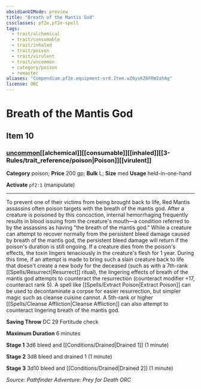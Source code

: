 ```yaml
---
obsidianUIMode: preview
title: "Breath of the Mantis God"
cssclasses: pf2e,pf2e-spell
tags:
  - trait/alchemical
  - trait/consumable
  - trait/inhaled
  - trait/poison
  - trait/virulent
  - trait/uncommon
  - category/poison
  - remaster
aliases: "Compendium.pf2e.equipment-srd.Item.wZ0ysKZ6FRW2ahAg"
license: ORC
---
```

# Breath of the Mantis God
## Item 10
### [uncommon](uncommon.md "Uncommon Rarity Trait")[[alchemical]][[consumable]][[inhaled]][[3-Rules/trait_reference/poison|Poison]][[virulent]]

**Category** poison; 
**Price** 200 gp; 
**Bulk** L; **Size** med
**Usage** held-in-one-hand

**Activate** `pf2:1` (manipulate)

* * *

To prevent one of their victims from being brought back to life, Red Mantis assassins often poison targets with the breath of the mantis god. After a creature is poisoned by this concoction, internal hemorrhaging frequently results in blood issuing from the creature's mouth—a condition referred to by the assassins as having "the breath of the mantis god." While a creature can attempt to recover normally from the persistent bleed damage caused by breath of the mantis god, the persistent bleed damage will return if the poison's duration is still ongoing. If a creature dies from the poison's effects, the toxin lingers tenaciously in the creature's flesh for 1 year. During this time, if an attempt is made to bring such a slain creature back to life that doesn't create a new body for the deceased (such as with a 7th-rank [[Spells/Resurrect|Resurrect]] ritual), the lingering effects of breath of the mantis god attempts to counteract the resurrection (counteract modifier +17, counteract rank 5). A spell like [[Spells/Extract Poison|Extract Poison]] can be used to decontaminate a corpse for easier resurrection, but simpler magic such as cleanse cuisine cannot. A 5th-rank or higher [[Spells/Cleanse Affliction|Cleanse Affliction]] can also attempt to counteract lingering breath of the mantis god.

**Saving Throw** DC 29 Fortitude check

**Maximum Duration** 6 minutes

**Stage 1** 3d6 bleed and [[Conditions/Drained|Drained 1]] (1 minute)

**Stage 2** 3d8 bleed and drained 1 (1 minute)

**Stage 3** 3d10 bleed and [[Conditions/Drained|Drained 2]] (1 minute)

*Source: Pathfinder Adventure: Prey for Death*
*ORC*